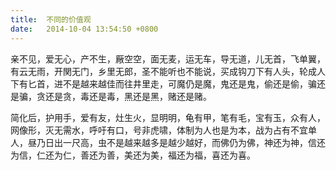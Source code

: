 ```yaml
---
title:  不同的价值观
date:   2014-10-04 13:54:50 +0800
---
```


亲不见，爱无心，产不生，厰空空，面无麦，运无车，导无道，儿无首，飞单翼，有云无雨，开関无门，乡里无郎，圣不能听也不能说，买成钩刀下有人头，轮成人下有匕首，进不是越来越佳而往井里走，可魔仍是魔，鬼还是鬼，偷还是偷，骗还是骗，贪还是贪，毒还是毒，黑还是黑，赌还是赌。

简化后，护用手，爱有友，灶生火，显明明，龟有甲，笔有毛，宝有玉，众有人，网像形，灭无需水，呼吁有口，号非虎啸，体制为人也是为本，战为占有不宜单人，昼乃日出一尺高，虫不是越来越多是越少越好，而佛仍为佛，神还为神，信还为信，仁还为仁，善还为善，美还为美，福还为福，喜还为喜。

<!--128-->


